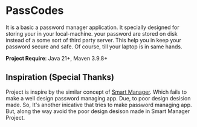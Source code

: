 # PassCodes

It is a basic a password manager application. It specially designed for storing your in your local-machine.
your password are stored on disk instead of a some sort of third party server. This help you in keep your password secure and safe.
Of course, till your laptop is in same hands.

**Project Require**: Java 21+, Maven 3.9.8+

## Inspiration (Special Thanks)

Project is inspire by the similar concept of [Smart Manager](https://github.com/JeelDobariya38/Smart-Manager). 
Which fails to make a well design password managing app.
Due, to poor design desision made. So, It's another inicative that tries to make password managing app. 
But, along the way avoid the poor design desison made in Smart Manager Project.
